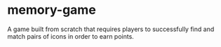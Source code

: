 # memory-game

A game built from scratch that requires players to successfully find and match pairs of icons in order to earn points. 

